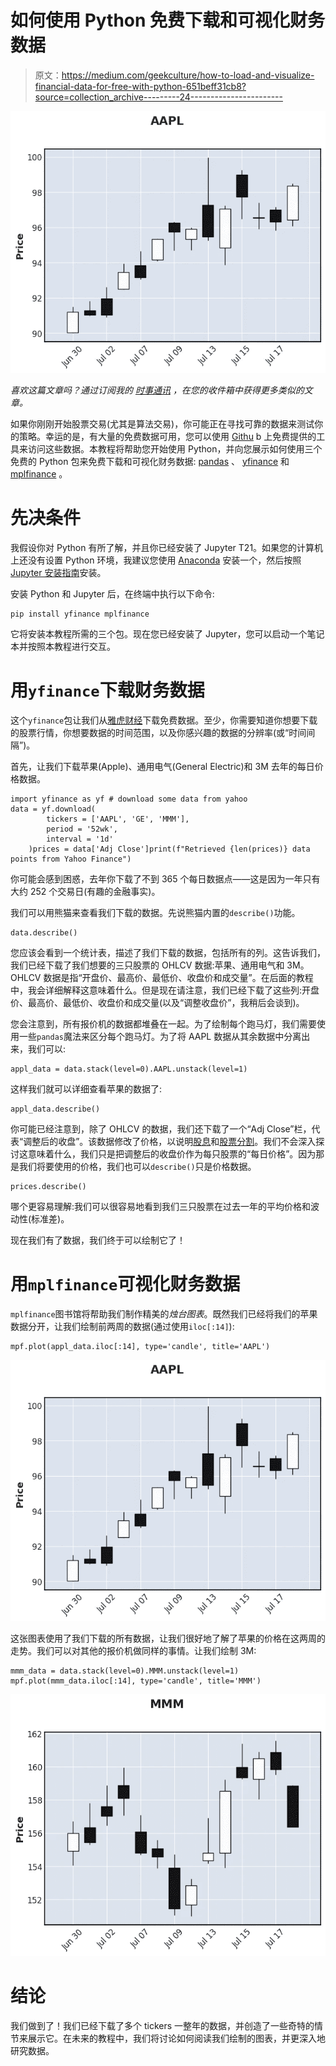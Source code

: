 # 如何使用 Python 免费下载和可视化财务数据

> 原文：<https://medium.com/geekculture/how-to-load-and-visualize-financial-data-for-free-with-python-651beff31cb8?source=collection_archive---------24----------------------->

![](img/249ea1d32377cff8e1292aabe22eb36a.png)

*喜欢这篇文章吗？通过订阅我的* [*时事通讯*](https://whynance.substack.com/) *，在您的收件箱中获得更多类似的文章。*

如果你刚刚开始股票交易(尤其是算法交易)，你可能正在寻找可靠的数据来测试你的策略。幸运的是，有大量的免费数据可用，您可以使用 [Githu](https://github.com/) b 上免费提供的工具来访问这些数据。本教程将帮助您开始使用 Python，并向您展示如何使用三个免费的 Python 包来免费下载和可视化财务数据: [pandas](https://github.com/pandas-dev/pandas) 、 [yfinance](https://github.com/ranaroussi/yfinance) 和 [mplfinance](https://github.com/matplotlib/mplfinance) 。

# 先决条件

我假设你对 Python 有所了解，并且你已经安装了 Jupyter T21。如果您的计算机上还没有设置 Python 环境，我建议您使用 [Anaconda](https://www.anaconda.com/products/individual) 安装一个，然后按照 [Jupyter 安装指南](https://jupyter.org/install)安装。

安装 Python 和 Jupyter 后，在终端中执行以下命令:

```
pip install yfinance mplfinance
```

它将安装本教程所需的三个包。现在您已经安装了 Jupyter，您可以启动一个笔记本并按照本教程进行交互。

# 用`yfinance`下载财务数据

这个`yfinance`包让我们从[雅虎财经](https://finance.yahoo.com/)下载免费数据。至少，你需要知道你想要下载的股票行情，你想要数据的时间范围，以及你感兴趣的数据的分辨率(或“时间间隔”)。

首先，让我们下载苹果(Apple)、通用电气(General Electric)和 3M 去年的每日价格数据。

```
import yfinance as yf # download some data from yahoo
data = yf.download(
        tickers = ['AAPL', 'GE', 'MMM'],
        period = '52wk',
        interval = '1d'
    )prices = data['Adj Close']print(f"Retrieved {len(prices)} data points from Yahoo Finance")
```

你可能会感到困惑，去年你下载了不到 365 个每日数据点——这是因为一年只有大约 252 个交易日(有趣的金融事实)。

我们可以用熊猫来查看我们下载的数据。先说熊猫内置的`describe()`功能。

```
data.describe()
```

您应该会看到一个统计表，描述了我们下载的数据，包括所有的列。这告诉我们，我们已经下载了我们想要的三只股票的 OHLCV 数据:苹果、通用电气和 3M。OHLCV 数据是指“开盘价、最高价、最低价、收盘价和成交量”。在后面的教程中，我会详细解释这意味着什么。但是现在请注意，我们已经下载了这些列:开盘价、最高价、最低价、收盘价和成交量(以及“调整收盘价”，我稍后会谈到)。

您会注意到，所有报价机的数据都堆叠在一起。为了绘制每个跑马灯，我们需要使用一些`pandas`魔法来区分每个跑马灯。为了将 AAPL 数据从其余数据中分离出来，我们可以:

```
appl_data = data.stack(level=0).AAPL.unstack(level=1)
```

这样我们就可以详细查看苹果的数据了:

```
appl_data.describe()
```

你可能已经注意到，除了 OHLCV 的数据，我们还下载了一个“Adj Close”栏，代表“调整后的收盘”。该数据修改了价格，以说明[股息](https://en.wikipedia.org/wiki/Dividend)和[股票分割](https://www.investopedia.com/terms/s/stocksplit.asp)。我们不会深入探讨这意味着什么，我们只是把调整后的收盘价作为每只股票的“每日价格”。因为那是我们将要使用的价格，我们也可以`describe()`只是价格数据。

```
prices.describe()
```

哪个更容易理解:我们可以很容易地看到我们三只股票在过去一年的平均价格和波动性(标准差)。

现在我们有了数据，我们终于可以绘制它了！

# 用`mplfinance`可视化财务数据

`mplfinance`图书馆将帮助我们制作精美的*烛台图表*。既然我们已经将我们的苹果数据分开，让我们绘制前两周的数据(通过使用`iloc[:14]`):

```
mpf.plot(appl_data.iloc[:14], type='candle', title='AAPL')
```

![](img/249ea1d32377cff8e1292aabe22eb36a.png)

这张图表使用了我们下载的所有数据，让我们很好地了解了苹果的价格在这两周的走势。我们可以对其他的报价机做同样的事情。让我们绘制 3M:

```
mmm_data = data.stack(level=0).MMM.unstack(level=1)
mpf.plot(mmm_data.iloc[:14], type='candle', title='MMM')
```

![](img/8fbb17ce02e043b5f3251a8d90e152d8.png)

# 结论

我们做到了！我们已经下载了多个 tickers 一整年的数据，并创造了一些奇特的情节来展示它。在未来的教程中，我们将讨论如何阅读我们绘制的图表，并更深入地研究数据。